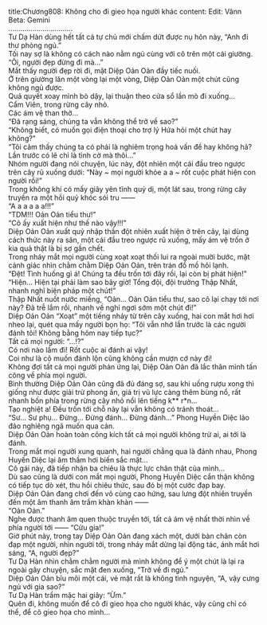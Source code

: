 title:Chương808: Không cho đi gieo họa người khác
content:
Edit: Vânn<br>Beta: Gemini<br>…………………………..<br>Tư Dạ Hàn dùng hết tất cả tự chủ mới chấm dứt được nụ hôn này, “Anh đi thư phòng ngủ.”<br>Tối nay sợ là không có cách nào nằm ngủ cùng với cô trên một cái giường.<br>“Ôi, người đẹp đừng đi mà…”<br>Mắt thấy người đẹp rời đi, mặt Diệp Oản Oản đầy tiếc nuối.<br>Ở trên giường lăn một vòng lại một vòng, Diệp Oản Oản một chút cũng không ngủ được.<br>Quả quyết xoay mình bò dậy, lại thuận theo cửa sổ lần mò đi xuống…<br>Cẩm Viên, trong rừng cây nhỏ.<br>Các ám vệ than thở…<br>“Đã rạng sáng, chúng ta vẫn không thể trở về sao?”<br>“Không biết, có muốn gọi điện thoại cho trợ lý Hứa hỏi một chút hay không?”<br>“Tôi cảm thấy chúng ta có phải là nghiêm trọng hoá vấn đề hay không hả? Lần trước có lẽ chỉ là tình cờ mà thôi…”<br>Nhóm người đang nói chuyện, lúc này, đột nhiên một cái đầu treo ngược trên cây rũ xuống dưới: “Này ~ mọi người khỏe a a ~ rốt cuộc phát hiện con người rồi!”<br>Trong không khí có mấy giây yên tĩnh quỷ dị, một lát sau, trong rừng cây truyền ra một hồi quỷ khóc sói tru ——<br>“A a a a a a!!!”<br>“TDM!!! Oản Oản tiểu thư!”<br>“Cô ấy xuất hiện như thế nào vậy!!!”<br>Diệp Oản Oản xuất quỷ nhập thần đột nhiên xuất hiện ở trên cây, lại dùng cách thức này ra sân, một cái đầu treo ngược rũ xuống, mấy ám vệ trốn ở kia quả thật là bị sợ gần chết.<br>Trong nháy mắt mọi người cùng xoạt xoạt thối lui ra ngoài mười bước, mặt cảnh giác nhìn chằm chằm Diệp Oản Oản, trên trán đổ mồ hôi lạnh.<br>“Đệt! Tình huống gì á! Chúng ta đều trốn tới đây rồi, lại còn bị phát hiện!”<br>“Hiện… Hiện tại phải làm sao bây giờ! Tổng đội, đội trưởng Thập Nhất, nhanh nghĩ biện pháp một chút!”<br>Thập Nhất nuốt nước miếng, “Oản… Oản Oản tiểu thư, sao cô lại chạy tới nơi này? Đã trễ lắm rồi, nhanh về nghỉ ngơi sớm một chút đi!”<br>Diệp Oản Oản “Xoạt” một tiếng nhảy từ trên cây xuống, hai con mắt hơi hơi nheo lại, quét qua mấy người bọn họ: “Tôi vẫn nhớ lần trước là các người đánh tôi! Không bằng hôm nay tiếp tục?”<br>Tất cả mọi người: “…!?”<br>Có nơi nào lầm đi! Rốt cuộc ai đánh ai vậy!<br>Coi như là cô muốn đánh lộn cũng không cần mượn cớ này đi!<br>Không đợi tất cả mọi người phản ứng lại, Diệp Oản Oản đã lắc thân mình tấn công về phía mọi người.<br>Bình thường Diệp Oản Oản cũng đã đủ đáng sợ, sau khi uống rượu xong thì giống như được giải trừ phong ấn, giá trị vũ lực càng thêm bùng nổ, rất nhanh bốn phía trong rừng cây nhỏ nổi lên tiếng k** r*n…<br>Tạo nghiệt a! Đều trốn tới chỗ này lại vẫn không có tránh thoát…<br>“Sư… Sư phụ… Đừng… Đừng đánh… Đừng đánh…” Phong Huyền Diệc lảo đảo nghiêng ngã muốn qua cản.<br>Diệp Oản Oản hoàn toàn công kích tất cả mọi người không trừ ai, ai tới là đánh.<br>Trong mắt mọi người xung quanh, hai người chẳng qua là đánh nhau, Phong Huyền Diệc lại âm thầm hơi biến sắc mặt…<br>Cô gái này, đã tiếp nhận ba chiêu là thực lực chân thật của mình…<br>Dù sao cũng là dưới con mắt mọi người, Phong Huyền Diệc cẩn thận không có tiếp tục dò xét, thu hồi chiêu thức, sau đó bị một cước đạp bay.<br>Diệp Oản Oản đang chơi đến vô cùng cao hứng, sau lưng đột nhiên truyền đến một âm thanh âm trầm khàn khàn ——<br>“Oản Oản.”<br>Nghe được thanh âm quen thuộc truyền tới, tất cả ám vệ nhất thời nhìn về phía người tới —— “Cửu gia!”<br>Giờ phút này, trong tay Diệp Oản Oản đang xách một, dưới bàn chân còn đạp một người, nhìn người tới, trong nháy mắt dừng lại động tác, ánh mắt hơi sáng, “A, người đẹp?”<br>Tư Dạ Hàn nhìn chằm chằm người mà mình không để ý một chút là lại ra ngoài gây chuyện, sắc mặt đen xuống, “Trở về đi ngủ.”<br>Diệp Oản Oản bĩu môi một cái, vẻ mặt rất là không tình nguyện, “A, vậy cưng ngủ với gia sao?”<br>Tư Dạ Hàn trầm mặc hai giây: “Ừm.”<br>Quên đi, không muốn để cô đi gieo họa cho người khác, vậy cũng chỉ có thể, để cô gieo họa cho mình…